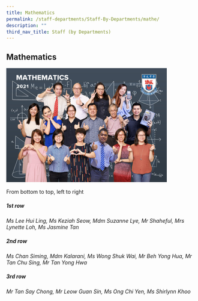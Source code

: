 ```yaml
---
title: Mathematics
permalink: /staff-departments/Staff-By-Departments/mathe/
description: ""
third_nav_title: Staff (by Departments)
---
```




## Mathematics

<img src="/images/Mathematics.jpg" style="width:85%">

From bottom to top, left to right  
  
##### 1st row

_Ms Lee Hui Ling, Ms Keziah Seow, Mdm Suzanne Lye, Mr Shaheful, Mrs Lynette Loh, Ms Jasmine Tan_  

##### 2nd row

_Ms Chan Siming, Mdm Kalarani, Ms Wong Shuk Wai, Mr Beh Yong Hua, Mr Tan Chu Sing, Mr Tan Yong Hwa_  

##### 3rd row

_Mr Tan Say Chong, Mr Leow Guan Sin, Ms Ong Chi Yen, Ms Shirlynn Khoo_